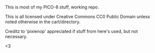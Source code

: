 This is most of my PICO-8 stuff, working repo.

This is all licensed under Creative Commons CC0 Public Domain unless noted otherwise in the cart/directory.

Creditz to 'pixienop' appreciated if stuff from here's used, but not necessary.

<3
